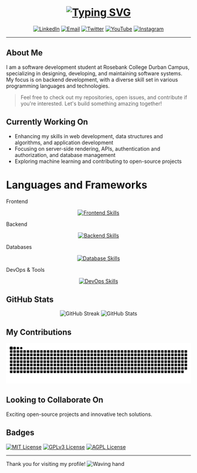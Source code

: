 <div align="center">
  <h1>
  <a href="https://git.io/typing-svg">
    <img src="https://readme-typing-svg.herokuapp.com/?font=Fira+Code&size=35&color=F70000&center=true&vCenter=true&width=800&height=70&duration=6000&lines=Hello+there!+I'm+Sakhile+" alt="Typing SVG" />
  </a>
  </h1>

  <p>
    <a href="https://www.linkedin.com/in/sakhilekhuzwayo222" target="_blank"><img src="https://img.shields.io/badge/LinkedIn-0077B5?style=for-the-badge&logo=linkedin&logoColor=white" alt="LinkedIn"></a>
    <a href="mailto:sakhilekhuzwayo222@example.com" target="_blank"><img src="https://img.shields.io/badge/Email-D14836?style=for-the-badge&logo=gmail&logoColor=white" alt="Email"></a>
    <a href="https://twitter.com/sakhilekhuzwayo222" target="_blank"><img src="https://img.shields.io/badge/Twitter-1DA1F2?style=for-the-badge&logo=twitter&logoColor=white" alt="Twitter"></a>
    <a href="https://youtube.com/sakhilekhuzwayo222" target="_blank"><img src="https://img.shields.io/badge/YouTube-FF0000?style=for-the-badge&logo=youtube&logoColor=white" alt="YouTube"></a>
    <a href="https://instagram.com/sakhilekhuzwayo222" target="_blank"><img src="https://img.shields.io/badge/Instagram-E4405F?style=for-the-badge&logo=instagram&logoColor=white" alt="Instagram"></a>
  </p>
</div>

---

## About Me

I am a software development student at Rosebank College Durban Campus, specializing in designing, developing, and maintaining software systems. My focus is on backend development, with a diverse skill set in various programming languages and technologies.

> Feel free to check out my repositories, open issues, and contribute if you're interested. Let's build something amazing together!

## Currently Working On

- Enhancing my skills in web development, data structures and algorithms, and application development
- Focusing on server-side rendering, APIs, authentication and authorization, and database management
- Exploring machine learning and contributing to open-source projects

# Languages and Frameworks
Frontend
<p align="center">
  <a href="https://skillicons.dev">
    <img src="https://skillicons.dev/icons?i=html,css,js,react,bootstrap" alt="Frontend Skills" />
  </a>
</p>
Backend
<p align="center">
  <a href="https://skillicons.dev">
    <img src="https://skillicons.dev/icons?i=java,spring,cs,dotnet,php,graphql" alt="Backend Skills" />
  </a>
</p>
Databases
<p align="center">
  <a href="https://skillicons.dev">
    <img src="https://skillicons.dev/icons?i=mysql,mongodb,postgresql" alt="Database Skills" />
  </a>
</p>
DevOps & Tools
<p align="center">
  <a href="https://skillicons.dev">
    <img src="https://skillicons.dev/icons?i=kubernetes,docker,git,maven,vscode,intellij" alt="DevOps Skills" />
  </a>
</p>
<!-- Rest of the content remains the same -->

## GitHub Stats

<p align="center">
  <img src="https://github-readme-streak-stats.herokuapp.com/?user=SakhileKhuzwayo222&theme=radical" alt="GitHub Streak" />
  <img src="https://github-readme-stats.vercel.app/api?username=SakhileKhuzwayo222&show_icons=true&theme=radical" alt="GitHub Stats" />
</p>

## My Contributions

<p align="center">
  <img src="https://github.com/Platane/snk/raw/output/github-contribution-grid-snake.svg" alt="Contributions Snake" />
</p>

## Looking to Collaborate On

Exciting open-source projects and innovative tech solutions.

## Badges

[![MIT License](https://img.shields.io/badge/License-MIT-green.svg)](https://choosealicense.com/licenses/mit/)
[![GPLv3 License](https://img.shields.io/badge/License-GPL%20v3-yellow.svg)](https://opensource.org/licenses/)
[![AGPL License](https://img.shields.io/badge/license-AGPL-blue.svg)](http://www.gnu.org/licenses/agpl-3.0)

---

Thank you for visiting my profile! <img src="https://raw.githubusercontent.com/MartinHeinz/MartinHeinz/master/wave.gif" width="30px" alt="Waving hand">

